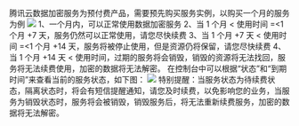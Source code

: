 腾讯云数据加密服务为预付费产品，需要预先购买服务实例，以购买一个月的服务为例
![](https://mc.qcloudimg.com/static/img/c3398de61f9f02914200ec9e9588bb45/image.png)
1、一个月内，可以正常使用数据加密服务
2、当 1 个月 < 使用时间 =<1 个月 +7 天，服务仍然可以正常使用，请您尽快续费
3、当 1 个月 +7 天 < 使用时间 =<1 个月 +14 天，服务将被停止使用，但是资源仍将保留，请您尽快续费
4、当 1 个月 +14 天 < 使用时间，过期的服务将会销毁，销毁的资源将无法找回，服务将无法续费使用，加密的数据将无法解密。
在控制台中可以根据“状态”和“到期时间”来查看当前的服务状态，如下图：
![](https://mc.qcloudimg.com/static/img/d40352a4e707ad1c4f81f82d27601533/image.png)
特别提醒：当服务状态为待续费状态，隔离状态时，将会有短信提醒通知，请您及时续费，以免影响您的业务，当服务为销毁状态时，服务将会被销毁，销毁服务后，将无法重新续费服务，加密的数据将无法解密。

